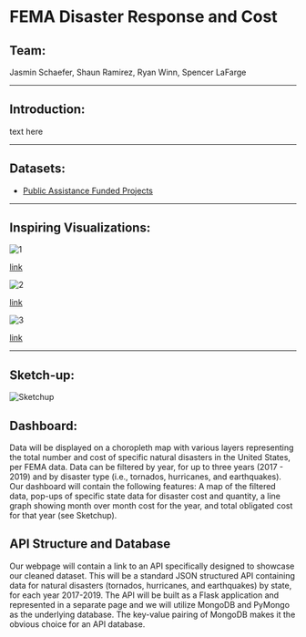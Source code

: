 # FEMA Disaster Response and Cost

## Team:

Jasmin Schaefer, Shaun Ramirez, Ryan Winn, Spencer LaFarge

---

## Introduction:

text here

---

## Datasets:
* [Public Assistance Funded Projects](https://www.fema.gov/api/open/v1/PublicAssistanceFundedProjectsDetails.csv)
---

## Inspiring Visualizations:

![1](https://github.com/ryanwinn33/project2/blob/jasminwork/RAW%20Data/Images/1%20visualization.png?raw=true)

[link](http://fema.maps.arcgis.com/apps/webappviewer/index.html?id=9dd1376492c7418dbc57172cbaaaef68)

![2](https://github.com/ryanwinn33/project2/blob/jasminwork/RAW%20Data/Images/2%20visualization.png?raw=true)

[link](https://www.fema.gov/data-visualization-public-assistance-program-summary-obligations)

![3](https://github.com/ryanwinn33/project2/blob/jasminwork/RAW%20Data/Images/3%20visualization.jpg?raw=true)

[link](https://ourworldindata.org/natural-disasters#link-between-poverty-and-deaths-from-natural-disasters)

---

## Sketch-up:

![Sketchup](https://github.com/ryanwinn33/project2/blob/jasminwork/RAW%20Data/Images/Sketchup.png?raw=true)

## Dashboard:
Data will be displayed on a choropleth map with various layers representing the total number and cost of specific natural disasters in the United States, per FEMA data. Data can be filtered by year, for up to three years (2017 - 2019) and by disaster type (i.e., tornados, hurricanes, and earthquakes). Our dashboard will contain the following features: A map of the filtered data, pop-ups of specific state data for disaster cost and quantity, a line graph showing month over month cost for the year, and total obligated cost for that year (see Sketchup).

## API Structure and Database
Our webpage will contain a link to an API specifically designed to showcase our cleaned dataset. This will be a standard JSON structured API containing data for natural disasters (tornados, hurricanes, and earthquakes) by state, for each year 2017-2019. The API will be built as a Flask application and represented in a separate page and we will utilize MongoDB and PyMongo as the underlying database. The key-value pairing of MongoDB makes it the obvious choice for an API database.

